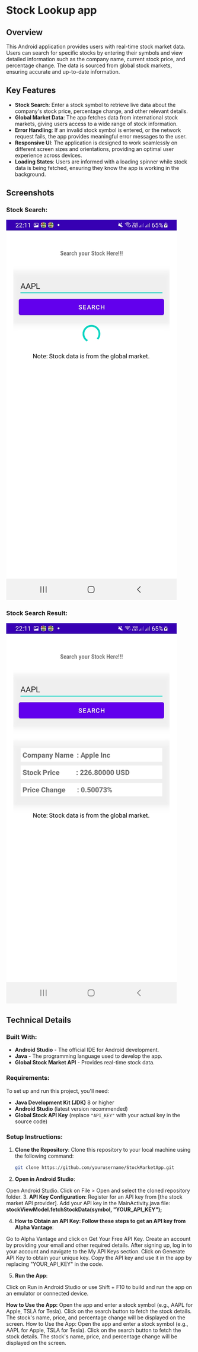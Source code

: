 # Stock Lookup app

## Overview
This Android application provides users with real-time stock market data. Users can search for specific stocks by entering their symbols and view detailed information such as the company name, current stock price, and percentage change. The data is sourced from global stock markets, ensuring accurate and up-to-date information.

## Key Features
- **Stock Search**: Enter a stock symbol to retrieve live data about the company's stock price, percentage change, and other relevant details.
- **Global Market Data**: The app fetches data from international stock markets, giving users access to a wide range of stock information.
- **Error Handling**: If an invalid stock symbol is entered, or the network request fails, the app provides meaningful error messages to the user.
- **Responsive UI**: The application is designed to work seamlessly on different screen sizes and orientations, providing an optimal user experience across devices.
- **Loading States**: Users are informed with a loading spinner while stock data is being fetched, ensuring they know the app is working in the background.

## Screenshots

### Stock Search:
![Stock Screen](ss1.jpg)

### Stock Search Result:
![Stock Search Result](ss2.jpg)

## Technical Details

### Built With:
- **Android Studio** - The official IDE for Android development.
- **Java** - The programming language used to develop the app.
- **Global Stock Market API** - Provides real-time stock data.

### Requirements:
To set up and run this project, you'll need:
- **Java Development Kit (JDK)** 8 or higher
- **Android Studio** (latest version recommended)
- **Global Stock API Key** (replace `"API_KEY"` with your actual key in the source code)

### Setup Instructions:
1. **Clone the Repository**:
   Clone this repository to your local machine using the following command:
   ```bash
   git clone https://github.com/yourusername/StockMarketApp.git
2. **Open in Android Studio**:

Open Android Studio.
Click on File > Open and select the cloned repository folder.
3. **API Key Configuration**:
Register for an API key from [the stock market API provider].
Add your API key in the MainActivity.java file:
**stockViewModel.fetchStockData(symbol, "YOUR_API_KEY");**

4. **How to Obtain an API Key: Follow these steps to get an API key from Alpha Vantage**:

Go to Alpha Vantage and click on Get Your Free API Key.
Create an account by providing your email and other required details.
After signing up, log in to your account and navigate to the My API Keys section.
Click on Generate API Key to obtain your unique key.
Copy the API key and use it in the app by replacing "YOUR_API_KEY" in the code.

5. **Run the App**:

Click on Run in Android Studio or use Shift + F10 to build and run the app on an emulator or connected device.


**How to Use the App:**
Open the app and enter a stock symbol (e.g., AAPL for Apple, TSLA for Tesla).
Click on the search button to fetch the stock details.
The stock's name, price, and percentage change will be displayed on the screen.
How to Use the App:
Open the app and enter a stock symbol (e.g., AAPL for Apple, TSLA for Tesla).
Click on the search button to fetch the stock details.
The stock's name, price, and percentage change will be displayed on the screen.
